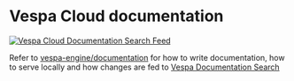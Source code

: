 <!-- # Copyright Verizon Media. All rights reserved. -->

# Vespa Cloud documentation

[![Vespa Cloud Documentation Search Feed](https://github.com/vespa-engine/cloud/workflows/Vespa%20Cloud%20Documentation%20Search%20Feed/badge.svg?branch=master)](https://github.com/vespa-engine/cloud/actions?query=workflow%3A%22Vespa+Cloud+Documentation+Search+Feed%22)

Refer to [vespa-engine/documentation](https://github.com/vespa-engine/documentation) for how to write documentation,
how to serve locally and how changes are fed to
[Vespa Documentation Search](https://github.com/vespa-engine/sample-apps/tree/master/vespa-cloud/vespa-documentation-search)
